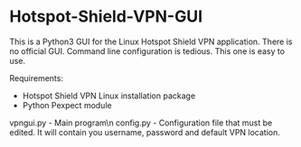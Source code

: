 # Hotspot-Shield-VPN-GUI
This is a Python3 GUI for the Linux Hotspot Shield VPN application. There is no official GUI. Command line configuration is tedious. This one is easy to use. 

Requirements:
- Hotspot Shield VPN Linux installation package
- Python Pexpect module

vpngui.py - Main program\n
config.py - Configuration file that must be edited. It will contain you username, password and default VPN location. 
